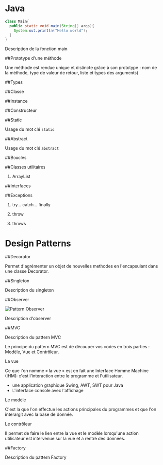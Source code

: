 

# Java

```java
class Main{
  public static void main(String[] args){
    System.out.println("Hello world");
  }
}
```

Description de la fonction main

##Prototype d'une méthode

Une méthode est rendue unique et distincte grâce à son prototype : nom de la méthode, type de valeur de retour, liste et types des arguments)

##Types

##Classe

##Instance

##Constructeur

##Static

Usage du mot clé `static`

##Abstract

Usage du mot clé `abstract`

##Boucles

##Classes utilitaires

1.    ArrayList



##Interfaces

##Exceptions
1.  try... catch... finally

2. throw

3. throws

# Design Patterns

##Decorator

Permet d'agrémenter un objet de nouvelles methodes en l'encapsulant dans une classe Decorator.

##Singleton

Description du singleton

##Observer

![Pattern Observer](https://raw.githubusercontent.com/clm-a/java-notes/master/observer.png "Pattern Observer")

Description d'observer

##MVC

Description du pattern MVC

Le principe du pattern MVC est de découper vos codes en trois parties : Modèle, Vue et Contrôleur.

La vue

Ce que l'on nomme « la vue » est en fait une Interface Homme Machine (IHM): c'est l'interaction entre le programme et l'utilisateur.

- une application graphique Swing, AWT, SWT pour Java
- L'interface console avec l'affichage

Le modèle

C'est la que l'on effectue les actions principales du programmes et que l'on interargit avec la base de donnée.

Le contrôleur

Il permet de faire le lien entre la vue et le modèle lorsqu'une action utilisateur est intervenue sur la vue et a rentré des données.


##Factory

Description du pattern Factory
